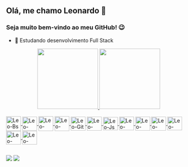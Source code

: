 ## Olá, me chamo Leonardo 👋 
### Seja muito bem-vindo ao meu GitHub! 😉

- 🌱 Estudando desenvolvimento Full Stack

<div align="center">
  <a href="https://github.com/Leonardo-Siqueira">
  <img height="165em" src="https://github-readme-stats.vercel.app/api?username=Leonardo-Siqueira&show_icons=true&theme=dark&include_all_commits=true&count_private=true&locale=pt-br"/>
  <img height="165em" src="https://github-readme-stats.vercel.app/api/top-langs/?username=Leonardo-Siqueira&layout=compact&langs_count=7&theme=dark&locale=pt-br"/>
</div>
<div style="display: inline_block"><br>
  <img align="center" alt="Leo-Bs" height="40" width="40" src="https://cdn.jsdelivr.net/gh/devicons/devicon/icons/bootstrap/bootstrap-plain-wordmark.svg">
  <img align="center" alt="Leo-Css" height="38" width="40" src="https://cdn.jsdelivr.net/gh/devicons/devicon/icons/css3/css3-original.svg">
  <img align="center" alt="Leo-Elec" height="40" width="40" src="https://cdn.jsdelivr.net/gh/devicons/devicon/icons/electron/electron-original.svg">
  <img align="center" alt="Leo-Fire" height="40" width="40" src="https://cdn.jsdelivr.net/gh/devicons/devicon/icons/firebase/firebase-plain.svg">
  <img align="center" alt="Leo-Git" height="38" width="40" src="https://cdn.jsdelivr.net/gh/devicons/devicon/icons/git/git-plain.svg">
  <img align="center" alt="Leo-HTML" height="38" width="40" src="https://cdn.jsdelivr.net/gh/devicons/devicon/icons/html5/html5-original.svg">
  <img align="center" alt="Leo-Js" height="36" width="40" src="https://cdn.jsdelivr.net/gh/devicons/devicon/icons/javascript/javascript-plain.svg">
  <img align="center" alt="Leo-Jquery" height="37" width="40" src="https://cdn.jsdelivr.net/gh/devicons/devicon/icons/jquery/jquery-original.svg">
  <img align="center" alt="Leo-Mondb" height="38" width="40" src="https://cdn.jsdelivr.net/gh/devicons/devicon/icons/mongodb/mongodb-original.svg">
  <img align="center" alt="Leo-Nds" height="38" width="40" src="https://cdn.jsdelivr.net/gh/devicons/devicon/icons/nodejs/nodejs-original.svg">
  <img align="center" alt="Leo-React" height="37" width="40" src="https://cdn.jsdelivr.net/gh/devicons/devicon/icons/react/react-original.svg">
  <img align="center" alt="Leo-Redux" height="37" width="40" src="https://cdn.jsdelivr.net/gh/devicons/devicon/icons/redux/redux-original.svg">
  <img align="center" alt="Leo-Socket" height="37" width="40" src="https://cdn.jsdelivr.net/gh/devicons/devicon/icons/socketio/socketio-original.svg">
</div>
  
  ##
  
  <div>
  <a href = "mailto:leo.sique11@gmail.com"><img src="https://img.shields.io/badge/Gmail-D14836?style=for-the-badge&logo=gmail&logoColor=white" target="_blank"></a>
  <a href="https://www.linkedin.com/in/leonardo-siqueira-b63485228" target="_blank"><img src="https://img.shields.io/badge/-LinkedIn-%230077B5?style=for-the-badge&logo=linkedin&logoColor=white" target="_blank"></a> 
  </div>
